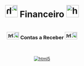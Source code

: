 <div style="display: flex; flex-direction: column; align-items: center; justify-content: center; height: 70vh; text-align: center;">
  <div style="height: 50%; center;"></div>
  <h1>  <img  alt="html5" src="https://media0.giphy.com/media/lkJIyTUWMZQWFDl8eH/200.webp?cid=ecf05e47t41cm2zthf7ufhorlmh44b6f2c33ryeaopz5r1y5&ep=v1_gifs_related&rid=200.webp&ct=s" style="width: 40px; height: auto%; transform: scaleX(-1)" />
                    Financeiro
   <img alt="html5" src="https://media0.giphy.com/media/lkJIyTUWMZQWFDl8eH/200.webp?cid=ecf05e47t41cm2zthf7ufhorlmh44b6f2c33ryeaopz5r1y5&ep=v1_gifs_related&rid=200.webp&ct=s" style="width: 40px; height: auto;" /></h1>
  <h3> <img  alt="html5"
   src="https://media4.giphy.com/media/P5S1CXl0y1v1I9308B/200w.webp?cid=ecf05e47b67nmertau2mldj9bgbxrepqvz45fa9kzn5eqowd&ep=v1_stickers_search&rid=200w.webp&ct=s" style="width: 40px; height: 70%; transform: scaleX(-1)" />  
                       Contas a Receber
  <img alt="html5"
 src="https://media4.giphy.com/media/P5S1CXl0y1v1I9308B/200w.webp?cid=ecf05e47b67nmertau2mldj9bgbxrepqvz45fa9kzn5eqowd&ep=v1_stickers_search&rid=200w.webp&ct=s" style="width: 40px; height: 70%; transform: scaleX(-1)" style="width: 40px; height: 70%;" /> </h3>

  [![html5](https://media4.giphy.com/media/xT5LMNyqJr3Q7apMQM/200.webp?cid=ecf05e47d13riogtqcwi8u1vd19fbgqdb4r051mwjgr5gcw3&ep=v1_gifs_search&rid=200.webp&ct=g)](https://youtu.be/IHoj7qvNmwk?t=42)
</div>
